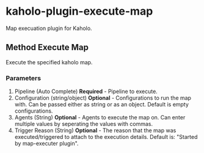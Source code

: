 # kaholo-plugin-execute-map
Map execuation plugin for Kaholo.

## Method Execute Map
Execute the specified kaholo map.

### Parameters
1. Pipeline (Auto Complete) **Required** - Pipeline to execute.
2. Configuration (string/object) **Optional** - Configurations to run the map with. Can be passed either as string or as an object. Default is empty configurations.
3. Agents (String) **Optional** - Agents to execute the map on. Can enter multiple values by seperating the values with commas.
4. Trigger Reason (String) **Optional** - The reason that the map was executed/triggered to attach to the execution details. Default is: "Started by map-executer plugin".
